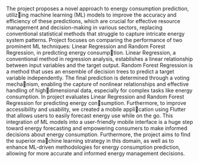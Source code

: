 The project proposes a novel approach to energy consumption prediction, utilizing machine learning (ML) models to improve the accuracy and efficiency of these
predictions, which are crucial for effective resource management and decision-making
in various sectors, replacing conventional statistical methods that struggle to capture
intricate energy system patterns.
Project focuses on comparing the performance of two prominent ML techniques:
Linear Regression and Random Forest Regression, in predicting energy consumption. Linear Regression, a conventional method in regression analysis, establishes a
linear relationship between input variables and the target output. Random Forest
Regression is a method that uses an ensemble of decision trees to predict a target
variable independently. The final prediction is determined through a voting mechanism, enabling the capture of nonlinear relationships and effective handling of highdimensional data, especially for complex tasks like energy consumption. In project
evaluates Linear Regression and Random Forest Regression for predicting energy consumption.
Furthermore, to improve accessibility and usability, we created a mobile application using Flutter that allows users to easily forecast energy use while on the go.
This integration of ML models into a user-friendly mobile interface is a huge step
toward energy forecasting and empowering consumers to make informed decisions
about energy consumption. Furthermore, the project aims to find the superior machine learning strategy in this domain, as well as to enhance ML-driven methodologies
for energy consumption prediction, allowing for more accurate and informed energy
management decisions.
